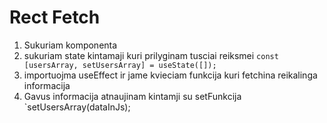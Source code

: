 # Rect Fetch

1. Sukuriam komponenta
2. sukuriam state kintamaji kuri prilyginam tusciai reiksmei
   `const [usersArray, setUsersArray] = useState([]);`
3. importuojma useEffect ir jame kvieciam funkcija kuri fetchina reikalinga informacija
4. Gavus informacija atnaujinam kintamji su setFunkcija
   `setUsersArray(dataInJs);
